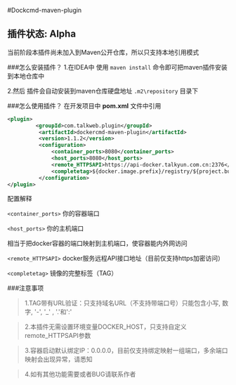 #Dockcmd-maven-plugin

## 插件状态: Alpha
当前阶段本插件尚未加入到Maven公开仓库，所以只支持本地引用模式

###怎么安装插件？
1.在IDEA中 使用 `maven install` 命令即可把maven插件安装到本地仓库中

2.然后 插件会自动安装到maven仓库硬盘地址 `.m2\repository` 目录下

###怎么使用插件？
在开发项目中 **pom.xml** 文件中引用

```xml
<plugin>
         <groupId>com.talkweb.plugin</groupId>
          <artifactId>dockercmd-maven-plugin</artifactId>
          <version>1.1.2</version>
          <configuration>
              <container_ports>8080</container_ports>
              <host_ports>8080</host_ports>
              <remote_HTTPSAPI>https://api-docker.talkyun.com.cn:2376</remote_HTTPSAPI>
              <completetag>${docker.image.prefix}/registry/${project.build.finalName}${project.version}}</completetag>
          </configuration>
</plugin>
```
配置解释

`<container_ports>` 你的容器端口

`<host_ports>` 你的主机端口

相当于把docker容器的端口映射到主机端口，使容器能内外网访问

`<remote_HTTPSAPI>` docker服务远程API接口地址（目前仅支持https加密访问）

`<completetag>` 镜像的完整标签（TAG）

###注意事项
>1.TAG带有URL验证：只支持域名URL（不支持带端口号）只能包含小写, 数字, '-', '_' , '.'和':'

>2.本插件无需设置环境变量DOCKER_HOST，只支持自定义remote_HTTPSAPI参数

>3.容器启动默认绑定IP：0.0.0.0，目前仅支持绑定映射一组端口，多余端口映射会出现异常，请悉知

>4.如有其他功能需要或者BUG请联系作者